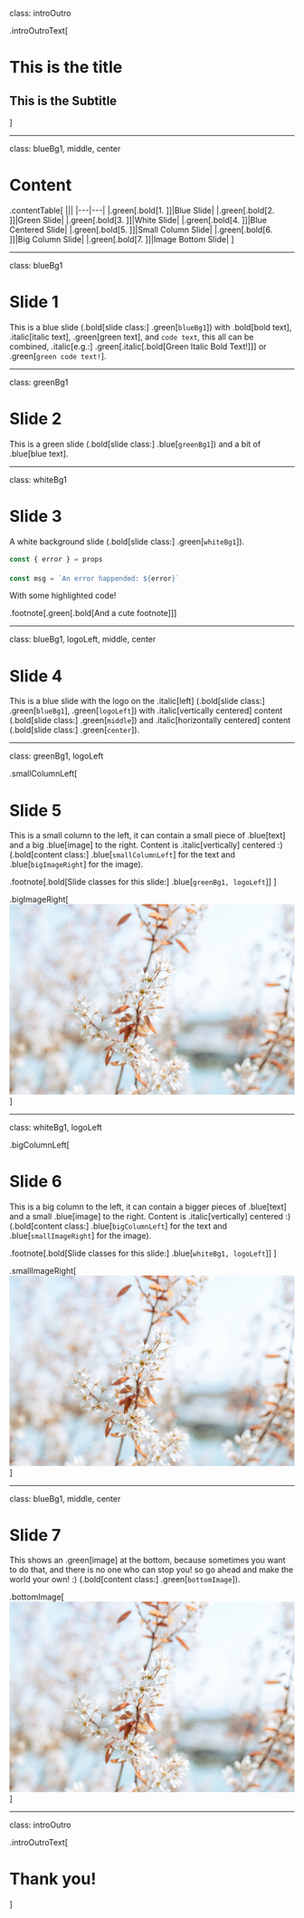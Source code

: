 class: introOutro

.introOutroText[
  # This is the title
  ## This is the Subtitle
]

---
class: blueBg1, middle, center

# Content

.contentTable[
  |||
  |---|---|
  |.green[.bold[1. ]]|Blue Slide|
  |.green[.bold[2. ]]|Green Slide|
  |.green[.bold[3. ]]|White Slide|
  |.green[.bold[4. ]]|Blue Centered Slide|
  |.green[.bold[5. ]]|Small Column Slide|
  |.green[.bold[6. ]]|Big Column Slide|
  |.green[.bold[7. ]]|Image Bottom Slide|
]

---
class: blueBg1

# Slide 1

This is a blue slide (.bold[slide class:] .green[`blueBg1`]) with .bold[bold text], .italic[italic text], .green[green text], and `code text`, this all can be combined, .italic[e.g.:] .green[.italic[.bold[Green Italic Bold Text!]]] or .green[`green code text!`].

---
class: greenBg1

# Slide 2

This is a green slide (.bold[slide class:] .blue[`greenBg1`]) and a bit of .blue[blue text].

---
class: whiteBg1

# Slide 3

A white background slide (.bold[slide class:] .green[`whiteBg1`]).

```javascript
const { error } = props

const msg = `An error happended: ${error}`
```

With some highlighted code!

.footnote[.green[.bold[And a cute footnote]]]

---
class: blueBg1, logoLeft, middle, center

# Slide 4

This is a blue slide with the logo on the .italic[left] (.bold[slide class:] .green[`blueBg1`], .green[`logoLeft`]) with .italic[vertically centered] content (.bold[slide class:] .green[`middle`]) and .italic[horizontally centered] content (.bold[slide class:] .green[`center`]).

---
class: greenBg1, logoLeft

.smallColumnLeft[
  # Slide 5

  This is a small column to the left, it can contain a small piece of .blue[text] and a big .blue[image] to the right. Content is .italic[vertically] centered :) (.bold[content class:] .blue[`smallColumnLeft`] for the text and .blue[`bigImageRight`] for the image).

  .footnote[.bold[Slide classes for this slide:] .blue[`greenBg1, logoLeft`]]
]

.bigImageRight[![Random Image](img/image.jpg)]

---
class: whiteBg1, logoLeft

.bigColumnLeft[
  # Slide 6

  This is a big column to the left, it can contain a bigger pieces of .blue[text] and a small .blue[image] to the right. Content is .italic[vertically] centered :) (.bold[content class:] .blue[`bigColumnLeft`] for the text and .blue[`smallImageRight`] for the image).

  .footnote[.bold[Slide classes for this slide:] .blue[`whiteBg1, logoLeft`]]
]

.smallImageRight[![Random Image](img/image.jpg)]

---
class: blueBg1, middle, center

# Slide 7

This shows an .green[image] at the bottom, because sometimes you want to do that, and there is no one who can stop you! so go ahead and make the world your own! :) (.bold[content class:] .green[`bottomImage`]).

.bottomImage[![Random Image](img/image.jpg)]

---
class: introOutro

.introOutroText[
  # Thank you!
]
